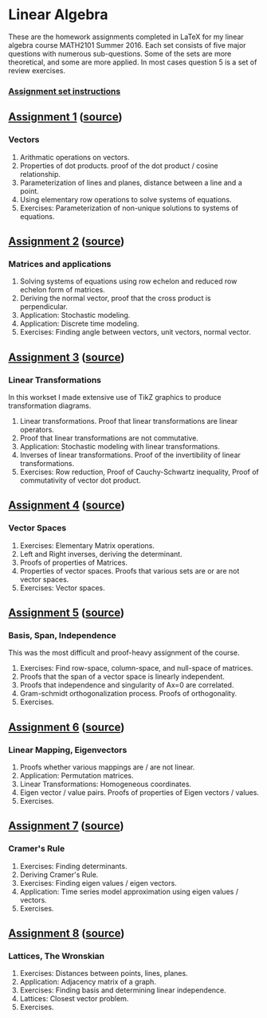 # Linear Algebra
These are the homework assignments completed in LaTeX for my linear algebra course MATH2101 Summer 2016.  Each set consists of five major questions with numerous sub-questions.  Some of the sets are more theoretical, and some are more applied.  In most cases question 5 is a set of review exercises.

### [Assignment set instructions](assignments.pdf)


## [Assignment 1](math2101-hw1-rjw.pdf) ([source](math2101-hw1-rjw.tex))
### Vectors
1. Arithmatic operations on vectors.
2. Properties of dot products.  proof of the dot product / cosine relationship.
3. Parameterization of lines and planes, distance between a line and a point.
4. Using elementary row operations to solve systems of equations.
5. Exercises: Parameterization of non-unique solutions to systems of equations.


## [Assignment 2](math2101-hw2-rjw.pdf) ([source](math2101-hw2-rjw.tex))
### Matrices and applications
1. Solving systems of equations using row echelon and reduced row echelon form of matrices.
2. Deriving the normal vector, proof that the cross product is perpendicular.
3. Application: Stochastic modeling.
4. Application: Discrete time modeling.
5. Exercises: Finding angle between vectors, unit vectors, normal vector.


## [Assignment 3](math2101-hw3-rjw.pdf) ([source](math2101-hw3-rjw.tex))
### Linear Transformations

In this workset I made extensive use of TikZ graphics to produce transformation diagrams.

1. Linear transformations.  Proof that linear transformations are linear operators.
2. Proof that linear transformations are not commutative.
3. Application: Stochastic modeling with linear transformations.  
4. Inverses of linear transformations.  Proof of the invertibility of linear transformations.
5. Exercises: Row reduction, Proof of Cauchy-Schwartz inequality, Proof of commutativity of vector dot product.


## [Assignment 4](math2101-hw4-rjw.pdf) ([source](math2101-hw4-rjw.tex))
### Vector Spaces
1. Exercises: Elementary Matrix operations.
2. Left and Right inverses, deriving the determinant.
3. Proofs of properties of Matrices.
4. Properties of vector spaces.  Proofs that various sets are or are not vector spaces.
5. Exercises: Vector spaces.


## [Assignment 5](math2101-hw5-rjw.pdf) ([source](math2101-hw5-rjw.tex))
### Basis, Span, Independence

This was the most difficult and proof-heavy assignment of the course.

1. Exercises: Find row-space, column-space, and null-space of matrices.
2. Proofs that the span of a vector space is linearly independent.
3. Proofs that independence and singularity of Ax=0 are correlated.
4. Gram-schmidt orthogonalization process.  Proofs of orthogonality.
5. Exercises.


## [Assignment 6](math2101-hw6-rjw.pdf) ([source](math2101-hw6-rjw.tex))
### Linear Mapping, Eigenvectors
1. Proofs whether various mappings are / are not linear.
2. Application: Permutation matrices.
3. Linear Transformations: Homogeneous coordinates.
4. Eigen vector / value pairs.  Proofs of properties of Eigen vectors / values.
5. Exercises.


## [Assignment 7](math2101-hw7-rjw.pdf) ([source](math-2101-hw7-rjw.tex))
### Cramer's Rule
1. Exercises: Finding determinants.
2. Deriving Cramer's Rule.
3. Exercises: Finding eigen values / eigen vectors.
4. Application: Time series model approximation using eigen values / vectors.
5. Exercises.


## [Assignment 8](math2101-hw8-rjw.pdf) ([source](math2101-hw8-rjw.tex))
### Lattices, The Wronskian
1. Exercises: Distances between points, lines, planes.
2. Application: Adjacency matrix of a graph.
3. Exercises: Finding basis and determining linear independence.
4. Lattices: Closest vector problem.
5. Exercises.


